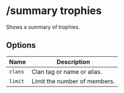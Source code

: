 # /summary trophies

Shows a summary of trophies.

## Options

| Name | Description |
|------|-------------|
| `clans` | Clan tag or name or alias. |
| `limit` | Limit the number of members. |


